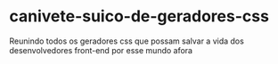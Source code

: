 # canivete-suico-de-geradores-css
Reunindo todos os geradores css que possam salvar a vida dos desenvolvedores front-end por esse mundo afora
